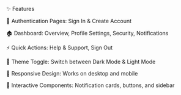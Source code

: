 ✨ Features

🔑 Authentication Pages: Sign In & Create Account

🏠 Dashboard: Overview, Profile Settings, Security, Notifications

⚡ Quick Actions: Help & Support, Sign Out

🎨 Theme Toggle: Switch between Dark Mode & Light Mode

📱 Responsive Design: Works on desktop and mobile

🔔 Interactive Components: Notification cards, buttons, and sidebar
